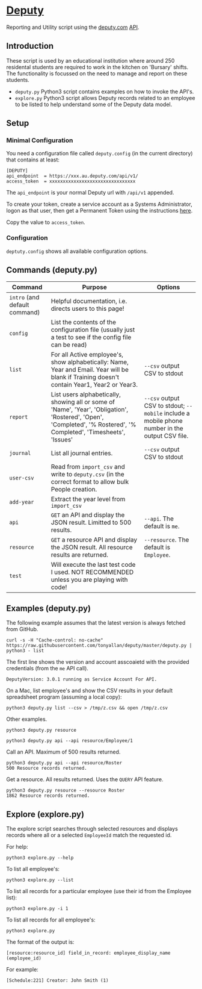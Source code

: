 # [Deputy](https://www.deputy.com/features)
Reporting and Utility script using the [deputy.com](https://www.deputy.com) [API](https://api-doc.deputy.com/API/Getting_Started).

## Introduction

These script is used by an educational institution where around 250 residental students are required to work in the kitchen on 'Bursary' shifts. The functionality is focussed on the need to manage and report on these students.

* `deputy.py` Python3 script contains examples on how to invoke the API's.
* `explore.py` Python3 script allows Deputy records related to an employee to be listed to help understand some of the Deputy data model.

## Setup

### Minimal Configuration
You need a configuration file called `deputy.config` (in the current directory) that contains at least:

```
[DEPUTY]
api_endpoint  = https://xxx.au.deputy.com/api/v1/
access_token  = xxxxxxxxxxxxxxxxxxxxxxxxxxxxxxxx
```
The `api_endpoint` is your normal Deputy url with `/api/v1` appended.

To create your token, create a service account as a Systems Administrator, logon as that user, then get a Permanent Token using the instructions [here](http://api-doc.deputy.com/API/Authentication).

Copy the value to `access_token`.

### Configuration

`deptuty.config` shows all available configuration options.

## Commands (deputy.py)

|Command|Purpose|Options|
|-------|-------|-------|
|`intro` (and default command)|Helpful documentation, i.e. directs users to this page!||
|`config`|List the contents of the configuration file (usually just a test to see if the config file can be read)||
|`list`|For all Active employee's, show alphabetically: Name, Year and Email. Year will be blank if Training doesn't contain Year1, Year2 or Year3.|`--csv` output CSV to stdout|
|`report`|List users alphabetically, showing all or some of 'Name', 'Year', 'Obligation', 'Rostered', 'Open', 'Completed', '% Rostered', '% Completed', 'Timesheets', 'Issues'|`--csv` output CSV to stdout; `--mobile` include a mobile phone number in the output CSV file.|
|`journal`|List all journal entries.|`--csv` output CSV to stdout|
|`user-csv`|Read from `import_csv` and write to `deputy.csv` (in the correct format to allow bulk People creation.||
|`add-year`|Extract the year level from `import_csv`||
|`api`|`GET` an API and display the JSON result. Limitted to 500 results.|`--api`. The default is `me`. |
|`resource`|`GET` a resource API and display the JSON result. All resource results are returned.|`--resource`. The default is `Employee`. |
|`test`|Will execute the last test code I used. NOT RECOMMENDED unless you are playing with code!||

## Examples (deputy.py)

The following example assumes that the latest version is always fetched from GitHub.
```
curl -s -H "Cache-control: no-cache" https://raw.githubusercontent.com/tonyallan/deputy/master/deputy.py | python3 - list
```
The first line shows the version and account asscoaietd with the provided credentials (from the `me` API call).
```
DeputyVersion: 3.0.1 running as Service Account For API.
```

On a Mac, list employee's and show the CSV results in your default spreadsheet program (assuming a local copy):
```
python3 deputy.py list --csv > /tmp/z.csv && open /tmp/z.csv
```

Other examples.

```
python3 deputy.py resource 
```

```
python3 deputy.py api --api resource/Employee/1 
```

Call an API. Maximum of 500 results returned.
```
python3 deputy.py api --api resource/Roster
500 Resource records returned.
```

Get a resource. All results returned. Uses the `QUERY` API feature.
```
python3 deputy.py resource --resource Roster
1862 Resource records returned.
```

## Explore (explore.py)

The explore script searches through selected resources and displays records where all or a selected `EmployeeId` match the requested id.

For help:

```
python3 explore.py --help
```

To list all employee's:

```
python3 explore.py --list
```

To list all records for a particular employee (use their id from the Employee list):

```
python3 explore.py -i 1
```

To list all records for all employee's:

```
python3 explore.py
```

The format of the output is:
```
[resource:resource_id] field_in_record: employee_display_name (employee_id)
```

For example:
```
[Schedule:221] Creator: John Smith (1)
```


